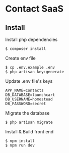 # Contact SaaS

## Install

Install php dependencies
```
$ composer install
```

Create env file
```
$ cp .env.example .env
$ php artisan key:generate
```

Update .env file's keys
```
APP_NAME=Contacts
DB_DATABASE=launchcart
DB_USERNAME=homestead
DB_PASSWORD=secret
```

Migrate the database
```
$ php artisan migrate
```

Install & Build front end
```
$ npm install
$ npm run dev
```
